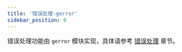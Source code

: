 ```yaml
---
title: '错误处理-gerror'
sidebar_position: 0
---
```


错误处理功能由 `gerror` 模块实现，具体请参考 [错误处理](/docs/核心组件/错误处理) 章节。